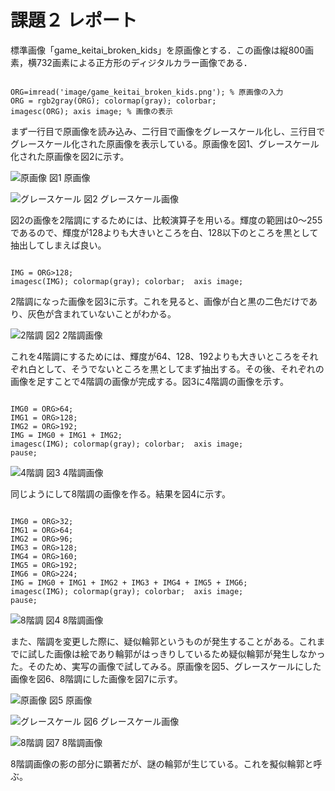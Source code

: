 課題２ レポート
==

標準画像「game_keitai_broken_kids」を原画像とする．この画像は縦800画素，横732画素による正方形のディジタルカラー画像である．

<pre><code>
ORG=imread('image/game_keitai_broken_kids.png'); % 原画像の入力
ORG = rgb2gray(ORG); colormap(gray); colorbar;
imagesc(ORG); axis image; % 画像の表示
</code></pre>

まず一行目で原画像を読み込み、二行目で画像をグレースケール化し、三行目でグレースケール化された原画像を表示している。原画像を図1、グレースケール化された原画像を図2に示す。

![原画像](https://raw.githubusercontent.com/gasagasa/lecture_image_processing/master/image/org_img.png?raw=true)
図1 原画像

![グレースケール](https://raw.githubusercontent.com/gasagasa/lecture_image_processing/master/image/kadai2_1.png?raw=true)
図2 グレースケール画像

図2の画像を2階調にするためには、比較演算子を用いる。輝度の範囲は0～255であるので、輝度が128よりも大きいところを白、128以下のところを黒として抽出してしまえば良い。

<pre><code>
IMG = ORG>128;
imagesc(IMG); colormap(gray); colorbar;  axis image;
</code></pre>

2階調になった画像を図3に示す。これを見ると、画像が白と黒の二色だけであり、灰色が含まれていないことがわかる。

![2階調](https://raw.githubusercontent.com/gasagasa/lecture_image_processing/master/image/kadai2_2.png?raw=true)
図2 2階調画像

これを4階調にするためには、輝度が64、128、192よりも大きいところをそれぞれ白として、そうでないところを黒としてまず抽出する。その後、それぞれの画像を足すことで4階調の画像が完成する。図3に4階調の画像を示す。

<pre><code>
IMG0 = ORG>64;
IMG1 = ORG>128;
IMG2 = ORG>192;
IMG = IMG0 + IMG1 + IMG2;
imagesc(IMG); colormap(gray); colorbar;  axis image;
pause;
</code></pre>

![4階調](https://raw.githubusercontent.com/gasagasa/lecture_image_processing/master/image/kadai2_3.png?raw=true)
図3 4階調画像

同じようにして8階調の画像を作る。結果を図4に示す。

<pre><code>
IMG0 = ORG>32;
IMG1 = ORG>64;
IMG2 = ORG>96;
IMG3 = ORG>128;
IMG4 = ORG>160;
IMG5 = ORG>192;
IMG6 = ORG>224;
IMG = IMG0 + IMG1 + IMG2 + IMG3 + IMG4 + IMG5 + IMG6;
imagesc(IMG); colormap(gray); colorbar;  axis image;
pause;
</code></pre>

![8階調](https://raw.githubusercontent.com/gasagasa/lecture_image_processing/master/image/kadai2_4.png?raw=true)
図4 8階調画像

また、階調を変更した際に、疑似輪郭というものが発生することがある。これまでに試した画像は絵であり輪郭がはっきりしているため疑似輪郭が発生しなかった。そのため、実写の画像で試してみる。原画像を図5、グレースケールにした画像を図6、8階調にした画像を図7に示す。

![原画像](https://github.com/gasagasa/lecture_image_processing/blob/master/image/kadai2_5.jpg?raw=true)
図5 原画像

![グレースケール](https://github.com/gasagasa/lecture_image_processing/blob/master/image/kadai2_6.jpg?raw=true)
図6 グレースケール画像

![8階調](https://github.com/gasagasa/lecture_image_processing/blob/master/image/kadai2_7.jpg?raw=true)
図7 8階調画像

8階調画像の影の部分に顕著だが、謎の輪郭が生じている。これを擬似輪郭と呼ぶ。
